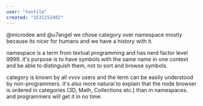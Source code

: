 ```yaml
---
user: "tonfilm"
created: "1531152482"
---
```


@microdee and @u7angel we chose category over namespace mostly because its nicer for humans and we have a history with it.

namespace is a term from textual programming and has nerd factor level 9999. it's purpose is to have symbols with the same name in one context and be able to distinguish them, not to sort and browse symbols.

category is known by all vvvv users and the term can be easily understood by non-programmers. it's also more natural to explain that the node browser is ordered in categories (3D, Math, Collections etc.) than in namespaces. and programmers will get it in no time.
